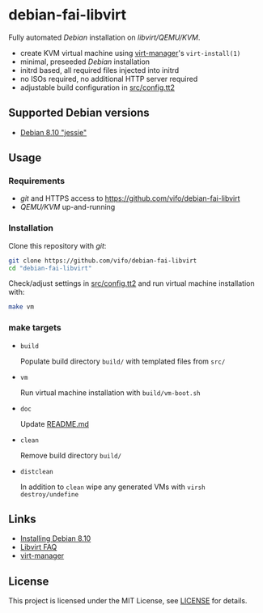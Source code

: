 # debian-fai-libvirt

Fully automated *Debian* installation on *libvirt/QEMU/KVM*.

* create KVM virtual machine using [virt-manager](https://virt-manager.org/)'s
  `virt-install(1)`
* minimal, preseeded *Debian* installation
* initrd based, all required files injected into initrd
* no ISOs required, no additional HTTP server required
* adjustable build configuration in [src/config.tt2](src/config.tt2)

## Supported Debian versions

* [Debian 8.10 "jessie"](https://www.debian.org/releases/jessie)

## Usage

### Requirements

* *git* and HTTPS access to https://github.com/vifo/debian-fai-libvirt
* *QEMU/KVM* up-and-running

### Installation

Clone this repository with *git*:

```sh
git clone https://github.com/vifo/debian-fai-libvirt
cd "debian-fai-libvirt"
```

Check/adjust settings in [src/config.tt2](src/config.tt2) and run virtual
machine installation with:

```sh
make vm
```

### make targets

* `build`

  Populate build directory `build/` with templated files from `src/`

* `vm`

  Run virtual machine installation with `build/vm-boot.sh`

* `doc`

  Update [README.md](README.md)

* `clean`
  
  Remove build directory `build/`

* `distclean`
  
  In addition to `clean` wipe any generated VMs with `virsh destroy/undefine`

## Links

* [Installing Debian 8.10](https://www.debian.org/releases/jessie/debian-installer/index.html)
* [Libvirt FAQ](https://wiki.libvirt.org/page/FAQ)
* [virt-manager](https://virt-manager.org/)

## License

This project is licensed under the MIT License, see [LICENSE](LICENSE) for
details.

